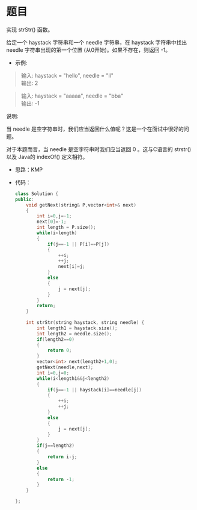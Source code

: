 # 题目
实现 strStr() 函数。

给定一个 haystack 字符串和一个 needle 字符串，在 haystack 字符串中找出 needle 字符串出现的第一个位置 (从0开始)。如果不存在，则返回  -1。

* 示例:
>输入: haystack = "hello", needle = "ll"<br>
输出: 2

>输入: haystack = "aaaaa", needle = "bba"<br>
输出: -1

说明:

当 needle 是空字符串时，我们应当返回什么值呢？这是一个在面试中很好的问题。

对于本题而言，当 needle 是空字符串时我们应当返回 0 。这与C语言的 strstr() 以及 Java的 indexOf() 定义相符。

* 思路：KMP


* 代码：
    ```C++
    class Solution {
    public:
        void getNext(string& P,vector<int>& next)
        {
            int i=0,j=-1;
            next[0]=-1;
            int length = P.size();
            while(i<length)
            {
                if(j==-1 || P[i]==P[j])
                {
                    ++i;
                    ++j;
                    next[i]=j;
                }
                else
                {
                    j = next[j];
                }
            }
            return;
        }
        
        int strStr(string haystack, string needle) {
            int length1 = haystack.size();
            int length2 = needle.size();
            if(length2==0)
            {
                return 0;
            }
            vector<int> next(length2+1,0);
            getNext(needle,next);
            int i=0,j=0;
            while(i<length1&&j<length2)
            {
                if(j==-1 || haystack[i]==needle[j])
                {
                    ++i;
                    ++j;
                }
                else
                {
                    j = next[j];
                }
            }
            if(j==length2)
            {
                return i-j;
            }
            else
            {
                return -1;
            }
        }

    };
    ```